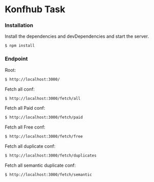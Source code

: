 # Konfhub Task

### Installation
Install the dependencies and devDependencies and start the server.

```sh
$ npm install
```


### Endpoint
Root:
```sh
$ http://localhost:3000/
```

Fetch all conf:
```sh
$ http://localhost:3000/fetch/all
```
Fetch all Paid conf:
```sh
$ http://localhost:3000/fetch/paid
```
Fetch all Free conf:
```sh
$ http://localhost:3000/fetch/free
```
Fetch all duplicate conf:
```sh
$ http://localhost:3000/fetch/duplicates
```
Fetch all semantic duplicate conf:
```sh
$ http://localhost:3000/fetch/semantic
```
